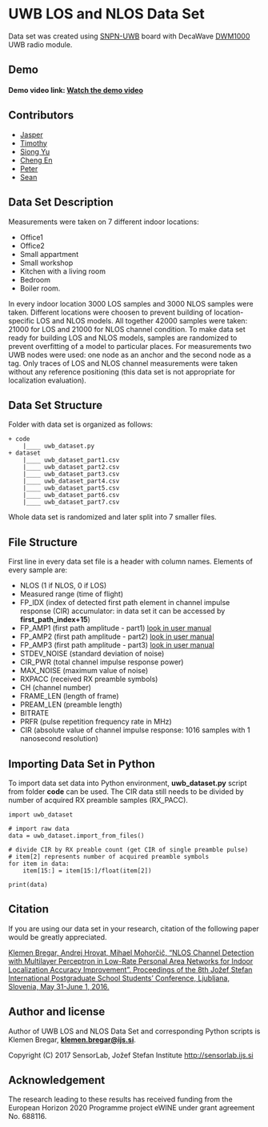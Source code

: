 # UWB LOS and NLOS Data Set
Data set was created using [SNPN-UWB](http://www.log-a-tec.eu/mtc.html) board with DecaWave [DWM1000](http://www.decawave.com/sites/default/files/resources/dwm1000-datasheet-v1.3.pdf) UWB radio module. 

## Demo
#### Demo video link: [Watch the demo video](https://www.youtube.com/watch?v=Ue9DFvSyd8A)

## Contributors
- [Jasper](https://github.com/jaspertanlol)
- [Timothy](https://github.com/timneam)
- [Siong Yu](https://github.com/siongyu)
- [Cheng En](https://github.com/ACED07)
- [Peter](https://github.com/x3Grim)
- [Sean](https://github.com/seankzw)

## Data Set Description
Measurements were taken on 7 different indoor locations:
* Office1
* Office2
* Small appartment
* Small workshop
* Kitchen with a living room
* Bedroom
* Boiler room.

In every indoor location 3000 LOS samples and 3000 NLOS samples were taken. Different locations were choosen to prevent building of location-specific LOS and NLOS models. All together 42000 samples were taken: 21000 for LOS and 21000 for NLOS channel condition. To make data set ready for building LOS and NLOS models, samples are randomized to prevent overfitting of a model to particular places. 
For measurements two UWB nodes were used: one node as an anchor and the second node as a tag. Only traces of LOS and NLOS channel measurements were taken without any reference positioning (this data set is not appropriate for localization evaluation).

## Data Set Structure
Folder with data set is organized as follows:

	+ code
		|____ uwb_dataset.py
	+ dataset
		|____ uwb_dataset_part1.csv
		|____ uwb_dataset_part2.csv
		|____ uwb_dataset_part3.csv
		|____ uwb_dataset_part4.csv
		|____ uwb_dataset_part5.csv
		|____ uwb_dataset_part6.csv
		|____ uwb_dataset_part7.csv

Whole data set is randomized and later split into 7 smaller files.

## File Structure
First line in every data set file is a header with column names. Elements of every sample are:
* NLOS (1 if NLOS, 0 if LOS)
* Measured range (time of flight)
* FP_IDX (index of detected first path element in channel impulse response (CIR) accumulator: in data set it can be accessed by **first_path_index+15**)
* FP_AMP1 (first path amplitude - part1) [look in user manual](http://thetoolchain.com/mirror/dw1000/dw1000_user_manual_v2.05.pdf)
* FP_AMP2 (first path amplitude - part2) [look in user manual](http://thetoolchain.com/mirror/dw1000/dw1000_user_manual_v2.05.pdf) 
* FP_AMP3 (first path amplitude - part3) [look in user manual](http://thetoolchain.com/mirror/dw1000/dw1000_user_manual_v2.05.pdf)
* STDEV_NOISE (standard deviation of noise)
* CIR_PWR (total channel impulse response power)
* MAX_NOISE (maximum value of noise)
* RXPACC (received RX preamble symbols)
* CH (channel number)
* FRAME_LEN (length of frame)
* PREAM_LEN (preamble length)
* BITRATE
* PRFR (pulse repetition frequency rate in MHz)
* CIR (absolute value of channel impulse response: 1016 samples with 1 nanosecond resolution)

## Importing Data Set in Python
To import data set data into Python environment, **uwb_dataset.py** script from folder **code** can be used. The CIR data still needs to be divided by number of acquired RX preamble samples (RX_PACC).

	import uwb_dataset
	
	# import raw data
	data = uwb_dataset.import_from_files()
	
	# divide CIR by RX preable count (get CIR of single preamble pulse)
	# item[2] represents number of acquired preamble symbols
	for item in data:
		item[15:] = item[15:]/float(item[2])
	
	print(data)

## Citation
If you are using our data set in your research, citation of the following paper would be greatly appreciated.

[Klemen Bregar, Andrej Hrovat, Mihael Mohorčič, “NLOS Channel Detection with Multilayer Perceptron in Low-Rate Personal Area Networks for Indoor Localization Accuracy Improvement”. Proceedings of the 8th Jožef Stefan International Postgraduate School Students’ Conference, Ljubljana, Slovenia, May 31-June 1, 2016.](https://www.researchgate.net/publication/308986067_NLOS_Channel_Detection_with_Multilayer_Perceptron_in_Low-Rate_Personal_Area_Networks_for_Indoor_Localization_Accuracy_Improvement)

## Author and license
Author of UWB LOS and NLOS Data Set and corresponding Python scripts is Klemen Bregar, **klemen.bregar@ijs.si**. 

Copyright (C) 2017 SensorLab, Jožef Stefan Institute http://sensorlab.ijs.si

## Acknowledgement
The research leading to these results has received funding from the European Horizon 2020 Programme project eWINE under grant agreement No. 688116.
